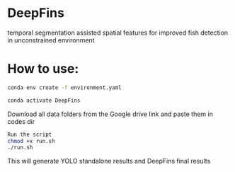 # DeepFins
temporal segmentation assisted spatial features for improved fish detection in unconstrained environment


# How to use:
```bash
conda env create -f environment.yaml

conda activate DeepFins
```
Download all data folders from the Google drive link and paste them in codes dir 
```bash
Run the script 
chmod +x run.sh
./run.sh
```
This will generate YOLO standalone results and DeepFins final results
